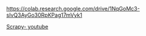 https://colab.research.google.com/drive/1NqGoMc3-sIvQ3AyGo30RpKPag17mVyk1

[Scrapy- youtube](https://www.youtube.com/watch?v=O_j3OTXw2_E)
